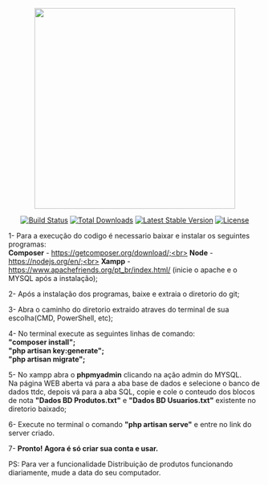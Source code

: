 <p align="center"><a href="https://laravel.com" target="_blank"><img src="https://raw.githubusercontent.com/laravel/art/master/logo-lockup/5%20SVG/2%20CMYK/1%20Full%20Color/laravel-logolockup-cmyk-red.svg" width="400"></a></p>

<p align="center">
<a href="https://travis-ci.org/laravel/framework"><img src="https://travis-ci.org/laravel/framework.svg" alt="Build Status"></a>
<a href="https://packagist.org/packages/laravel/framework"><img src="https://img.shields.io/packagist/dt/laravel/framework" alt="Total Downloads"></a>
<a href="https://packagist.org/packages/laravel/framework"><img src="https://img.shields.io/packagist/v/laravel/framework" alt="Latest Stable Version"></a>
<a href="https://packagist.org/packages/laravel/framework"><img src="https://img.shields.io/packagist/l/laravel/framework" alt="License"></a>
</p>

1-  Para a execução do codigo é necessario baixar e instalar os seguintes programas:<br>
    <strong>Composer</strong> - https://getcomposer.org/download/;<br>
    <strong>Node</strong> - https://nodejs.org/en/;<br>
    <strong>Xampp</strong> - https://www.apachefriends.org/pt_br/index.html/ (inicie o apache e o MYSQL após a instalação);<br>

2-  Após a instalação dos programas, baixe e extraia o diretorio do git;

3-  Abra o caminho do diretorio extraido atraves do terminal de sua escolha(CMD, PowerShell, etc);

4-  No terminal execute as seguintes linhas de comando:  <br>
    <strong>"composer install";</strong><br>
    <strong>"php artisan key:generate";</strong><br>
    <strong>"php artisan migrate";</strong><br>

5-  No xampp abra o <strong>phpmyadmin</strong> clicando na ação admin do MYSQL.<br>
    Na página WEB aberta vá para a aba base de dados e selecione o banco de dados ttdc, depois vá para a aba SQL, copie e cole o conteudo dos blocos de nota <strong>"Dados BD      Produtos.txt"</strong> e <strong>"Dados BD Usuarios.txt"</strong> existente no diretorio baixado;

6-  Execute no terminal o comando <strong>"php artisan serve"</strong> e entre no link do server criado.

7- <strong>Pronto! Agora é só criar sua conta e usar.</strong>

PS: Para ver a funcionalidade Distribuição de produtos funcionando diariamente, mude a data do seu computador.
